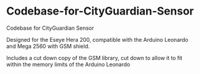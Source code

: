 Codebase-for-CityGuardian-Sensor
================================

Codebase for CityGuardian Sensor

Designed for the Eseye Hera 200, compatible with the Arduino Leonardo and Mega 2560 with GSM shield.

Includes a cut down copy of the GSM library, cut down to allow it to fit within the memory limits of the Arduino Leonardo

